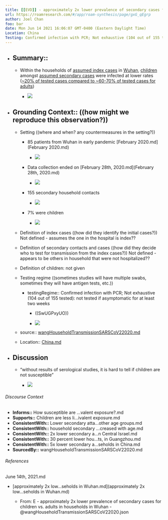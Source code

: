 ```yaml
---
title: [[EVD]] - approximately 2x lower prevalence of secondary cases for children vs. adults in households in Wuhan - [[@wangHouseholdTransmissionSARSCoV22020]]
url: https://roamresearch.com/#/app/roam-synthesis/page/gxG_qEgrp
author: Joel Chan
foo: bar
date: Mon Jun 14 2021 16:06:07 GMT-0400 (Eastern Daylight Time)
Location: China
Testing: Confirmed infection with PCR; Not exhaustive (104 out of 155 tested): not tested if asymptomatic for at least two weeks
---
```


- ## Summary::

    - Within the households of [assumed index cases](((Wbm3ygNjg))) in [Wuhan](((-_I0Xl_HM))), [children](((15wgvpaW8))) amongst [assumed secondary cases](((xRQZyg5e7))) were infected at lower rates ([~20% of tested cases compared to ~60-70% of tested cases for adults](((Z_-ed_kym))))

        - ![](https://firebasestorage.googleapis.com/v0/b/firescript-577a2.appspot.com/o/imgs%2Fapp%2Fjoel-covid19%2FrP0kVPy4Kt.png?alt=media&token=c540ff0e-0e24-46c2-95f8-987a051cf801)
- ## Grounding Context:: ((how might we reproduce this observation?))

    - Setting ((where and when? any countermeasures in the setting?))

        - 85 patients from Wuhan in early pandemic [February 2020.md](February 2020.md)

            - ![](https://firebasestorage.googleapis.com/v0/b/firescript-577a2.appspot.com/o/imgs%2Fapp%2Fjoel-covid19%2FsdzSN0zp4J.png?alt=media&token=1811c961-b582-41e9-adfc-8756032913c8)

        - Data collection ended on [February 28th, 2020.md](February 28th, 2020.md)

            - ![](https://firebasestorage.googleapis.com/v0/b/firescript-577a2.appspot.com/o/imgs%2Fapp%2Fjoel-covid19%2Fee0VGCiDX3.png?alt=media&token=0818ee88-f3f7-41f5-9282-93138013bc77)

        - 155 secondary household contacts

            - ![](https://firebasestorage.googleapis.com/v0/b/firescript-577a2.appspot.com/o/imgs%2Fapp%2Fjoel-covid19%2FwjAKDuIklj.png?alt=media&token=e5ad10db-0318-4198-a11f-5edc9f90e8d0)

        - 7% were children

            - ![](https://firebasestorage.googleapis.com/v0/b/firescript-577a2.appspot.com/o/imgs%2Fapp%2Fjoel-covid19%2FcVDBDAcnc_.png?alt=media&token=de27d449-818e-4215-a998-ec367bf25fad)

    - Definition of index cases ((how did they identify the initial cases?)) Not defined - assumes the one in the hospital is index??

    - Definition of secondary contacts and cases ((how did they decide who to test for transmission from the index cases?)) Not defined - appears to be others in household that were not hospitalized??

    - Definition of children: not given

    - Testing regime ((sometimes studies will have multiple swabs, sometimes they will have antigen tests, etc.))

        - testingRegime:: Confirmed infection with PCR; Not exhaustive (104 out of 155 tested): not tested if asymptomatic for at least two weeks

            - ((SwUGPxyUO))

            - ![](https://firebasestorage.googleapis.com/v0/b/firescript-577a2.appspot.com/o/imgs%2Fapp%2Fjoel-covid19%2FJZS0F8XFB-.png?alt=media&token=84fb02c9-bfae-4b08-b633-79c3352eed7f)

    - source:: [wangHouseholdTransmissionSARSCoV22020.md](wangHouseholdTransmissionSARSCoV22020.md)

    - Location:: [China.md](China.md)
- ## **Discussion**

    - “without results of serological studies, it is hard to tell if children are not susceptible”

        - ![](https://firebasestorage.googleapis.com/v0/b/firescript-577a2.appspot.com/o/imgs%2Fapp%2Fjoel-covid19%2FkJ7dLrCIBU.png?alt=media&token=55621cc0-f0d0-4c7e-b3dc-bebb4eb1ba26)

###### Discourse Context

- **Informs::** How susceptible are ...valent exposure?.md
- **Supports::** Children are less li...ivalent exposure.md
- **ConsistentWith::** Lower secondary atta...other age groups.md
- **ConsistentWith::** household secondary ...creased with age.md
- **ConsistentWith::** 2x lower secondary a...n Central Israel.md
- **ConsistentWith::** 30 percent lower hou...ts, in Guangzhou.md
- **ConsistentWith::** 5x lower secondary a...seholds in China.md
- **SourcedBy::** wangHouseholdTransmissionSARSCoV22020.md

###### References

June 14th, 2021.md

- [approximately 2x low...seholds in Wuhan.md](approximately 2x low...seholds in Wuhan.md)

    - From: E - approximately 2x lower prevalence of secondary cases for children vs. adults in households in Wuhan - @wangHouseholdTransmissionSARSCoV22020.json
